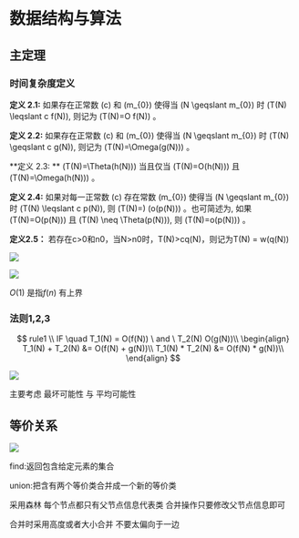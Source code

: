 # 数据结构与算法



## 主定理

### **时间复杂度定义**


**定义 2.1:** 如果存在正常数 \(c\) 和 \(m_{0}\) 使得当 \(N \geqslant m_{0}\) 时 \(T(N) \leqslant c f(N)\), 则记为 \(T(N)=O f(N)\) 。


**定义 2.2:** 如果存在正常数 \(c\) 和 \(m_{0}\) 使得当 \(N \geqslant m_{0}\) 时 \(T(N) \geqslant c g(N)\), 则记为 \(T(N)=\Omega(g(N))\) 。


**定义 2.3: ** \(T(N)=\Theta(h(N))\) 当且仅当 \(T(N)=O(h(N))\) 且 \(T(N)=\Omega(h(N))\) 。


**定义 2.4:** 如果对每一正常数 \(c\) 存在常数 \(m_{0}\) 使得当 \(N \geqslant m_{0}\) 时 \(T(N) \leqslant c p(N)\), 则 \(T(N)=\)
 \(o(p(N))\) 。也可简述为, 如果 \(T(N)=O(p(N))\) 且 \(T(N) \neq \Theta(p(N))\), 则 \(T(N)=o(p(N))\) 。

**定义2.5：** 若存在c>0和n0，当N>n0时，T(N)>cq(N)，则记为T(N) = w(q(N))

![](https://philfan-pic.oss-cn-beijing.aliyuncs.com/web_pic/CS__DS__assets__00-intro.assets__image-20230101145822408.webp)

![](https://philfan-pic.oss-cn-beijing.aliyuncs.com/web_pic/CS__DS__assets__00-intro.assets__image-20230101145831844.webp)

$O(1)$ 是指$f(n)$ 有上界



### **法则1,2,3**

$$
rule1 \\
IF \quad T_1(N) = O(f(N)) \ and \ T_2(N) O(g(N))\\
\begin{align}
	T_1(N) + T_2(N) &= O(f(N) + g(N))\\
	T_1(N) * T_2(N) &= O(f(N) * g(N))\\
\end{align}
$$

![](https://philfan-pic.oss-cn-beijing.aliyuncs.com/web_pic/CS__DS__assets__00-intro.assets__image-20230101145916672.webp)

主要考虑 最坏可能性 与 平均可能性




## 等价关系

![](https://philfan-pic.oss-cn-beijing.aliyuncs.com/web_pic/CS__DS__assets__00-intro.assets__image-20230101231048256.webp)

find:返回包含给定元素的集合

union:把含有两个等价类合并成一个新的等价类

采用森林 每个节点都只有父节点信息代表类 合并操作只要修改父节点信息即可

合并时采用高度或者大小合并 不要太偏向于一边











